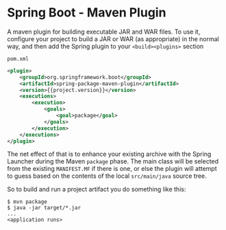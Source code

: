 # Spring Boot - Maven Plugin

A maven plugin for building executable JAR and WAR files. To use it,
configure your project to build a JAR or WAR (as appropriate) in the
normal way, and then add the Spring plugin to your `<build><plugins>`
section

`pom.xml`

```xml
<plugin>
    <groupId>org.springframework.boot</groupId>
    <artifactId>spring-package-maven-plugin</artifactId>
    <version>{{project.version}}</version>
    <executions>
	    <execution>
            <goals>
		        <goal>package</goal>
            </goals>
        </execution>
    </executions>
</plugin>
```

The net effect of that is to enhance your existing archive with the
Spring Launcher during the Maven `package` phase. The main class will
be selected from the existing `MANIFEST.MF` if there is one, or else
the plugin will attempt to guess based on the contents of the local
`src/main/java` source tree.

So to build and run a project artifact you do something like this:

```
$ mvn package
$ java -jar target/*.jar
...
<application runs>
```
